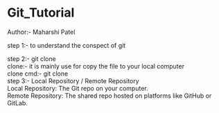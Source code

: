 # Git_Tutorial
Author:- Maharshi Patel

step 1:- to understand the conspect of git 

step 2:- git clone
     <br>
     clone:- it is mainly use for copy the file to your local computer 
     <br>
     clone cmd:- git clone <repo-link> 
     <br>
step 3:- Local Repository / Remote Repository
     <br>
     Local Repository: The Git repo on your computer.
     <br>
     Remote Repository: The shared repo hosted on platforms like GitHub or GitLab.
